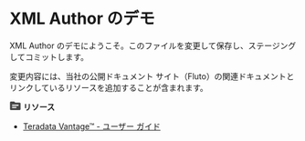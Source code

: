 XML Author のデモ
=================

XML Author のデモにようこそ。このファイルを変更して保存し、ステージングしてコミットします。

変更内容には、当社の公開ドキュメント サイト（Fluto）の関連ドキュメントとリンクしているリソースを追加することが含まれます。

![](../Images/fluto-icn-resources.png) **リソース**

-   [Teradata Vantage™ - ユーザー ガイド](https://docs.teradata.com/r/tIExrLfn17AuzJdpdub1FQ/root)

